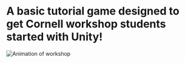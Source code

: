 # A basic tutorial game designed to get Cornell workshop students started with Unity!
![Animation of workshop](https://bit.ly/2uG6Xyl)
